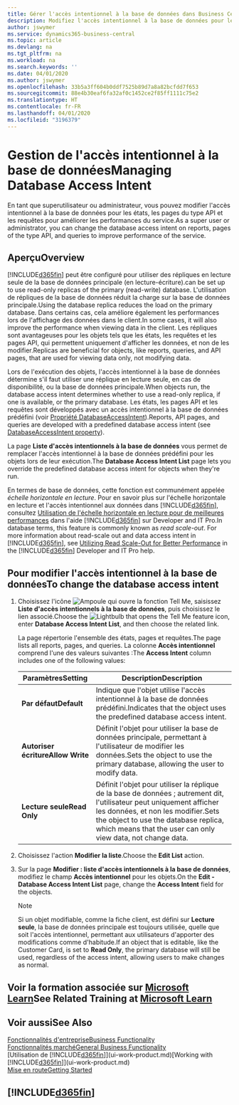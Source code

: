 ```yaml
---
title: Gérer l'accès intentionnel à la base de données dans Business Central | Microsoft Docs
description: Modifiez l'accès intentionnel à la base de données pour les états, les pages API et les requêtes.
author: jswymer
ms.service: dynamics365-business-central
ms.topic: article
ms.devlang: na
ms.tgt_pltfrm: na
ms.workload: na
ms.search.keywords: ''
ms.date: 04/01/2020
ms.author: jswymer
ms.openlocfilehash: 33b5a3ff604b0ddf7525b89d7a8a82bcfdd7f653
ms.sourcegitcommit: 88e4b30eaf6fa32af0c1452ce2f85ff1111c75e2
ms.translationtype: HT
ms.contentlocale: fr-FR
ms.lasthandoff: 04/01/2020
ms.locfileid: "3196379"
---
```

# <a name="managing-database-access-intent"></a><span data-ttu-id="04ade-103">Gestion de l'accès intentionnel à la base de données</span><span class="sxs-lookup"><span data-stu-id="04ade-103">Managing Database Access Intent</span></span> 

<span data-ttu-id="04ade-104">En tant que superutilisateur ou administrateur, vous pouvez modifier l'accès intentionnel à la base de données pour les états, les pages du type API et les requêtes pour améliorer les performances du service.</span><span class="sxs-lookup"><span data-stu-id="04ade-104">As a super user or administrator, you can change the database access intent on reports, pages of the type API, and queries to improve performance of the service.</span></span>

## <a name="overview"></a><span data-ttu-id="04ade-105">Aperçu</span><span class="sxs-lookup"><span data-stu-id="04ade-105">Overview</span></span>

[!INCLUDE[d365fin](includes/d365fin_md.md)] <span data-ttu-id="04ade-106">peut être configuré pour utiliser des répliques en lecture seule de la base de données principale (en lecture-écriture).</span><span class="sxs-lookup"><span data-stu-id="04ade-106">can be set up to use read-only replicas of the primary (read-write) database.</span></span> <span data-ttu-id="04ade-107">L'utilisation de répliques de la base de données réduit la charge sur la base de données principale.</span><span class="sxs-lookup"><span data-stu-id="04ade-107">Using the database replica reduces the load on the primary database.</span></span> <span data-ttu-id="04ade-108">Dans certains cas, cela améliore également les performances lors de l'affichage des données dans le client.</span><span class="sxs-lookup"><span data-stu-id="04ade-108">In some cases, it will also improve the performance when viewing data in the client.</span></span> <span data-ttu-id="04ade-109">Les répliques sont avantageuses pour les objets tels que les états, les requêtes et les pages API, qui permettent uniquement d'afficher les données, et non de les modifier.</span><span class="sxs-lookup"><span data-stu-id="04ade-109">Replicas are beneficial for objects, like reports, queries, and API pages, that are used for viewing data only, not modifying data.</span></span>

<span data-ttu-id="04ade-110">Lors de l'exécution des objets, l'accès intentionnel à la base de données détermine s'il faut utiliser une réplique en lecture seule, en cas de disponibilité, ou la base de données principale.</span><span class="sxs-lookup"><span data-stu-id="04ade-110">When objects run, the database access intent determines whether to use a read-only replica, if one is available, or the primary database.</span></span> <span data-ttu-id="04ade-111">Les états, les pages API et les requêtes sont développés avec un accès intentionnel à la base de données prédéfini (voir [Propriété DatabaseAccessIntent](/dynamics365/business-central/dev-itpro/developer/properties/devenv-dataaccessintent-property)).</span><span class="sxs-lookup"><span data-stu-id="04ade-111">Reports, API pages, and queries are developed with a predefined database access intent (see [DatabaseAccessIntent property](/dynamics365/business-central/dev-itpro/developer/properties/devenv-dataaccessintent-property)).</span></span>

<span data-ttu-id="04ade-112">La page **Liste d'accès intentionnels à la base de données** vous permet de remplacer l'accès intentionnel à la base de données prédéfini pour les objets lors de leur exécution.</span><span class="sxs-lookup"><span data-stu-id="04ade-112">The **Database Access Intent List** page lets you override the predefined database access intent for objects when they're run.</span></span>

<span data-ttu-id="04ade-113">En termes de base de données, cette fonction est communément appelée *échelle horizontale en lecture*. Pour en savoir plus sur l'échelle horizontale en lecture et l'accès intentionnel aux données dans [!INCLUDE[d365fin](includes/d365fin_md.md)], consultez [Utilisation de l'échelle horizontale en lecture pour de meilleures performances](https://review.docs.microsoft.com/en-us/dynamics365/business-central/dev-itpro/administration/database-read-scale-out-overview?branch=tfs337368-readscaleout) dans l'aide [!INCLUDE[d365fin](includes/d365fin_md.md)] sur Developer and IT Pro.</span><span class="sxs-lookup"><span data-stu-id="04ade-113">In database terms, this feature is commonly known as *read scale-out*. For more information about read-scale out and data access intent in [!INCLUDE[d365fin](includes/d365fin_md.md)], see [Utilizing Read Scale-Out for Better Performance](https://review.docs.microsoft.com/en-us/dynamics365/business-central/dev-itpro/administration/database-read-scale-out-overview?branch=tfs337368-readscaleout) in the [!INCLUDE[d365fin](includes/d365fin_md.md)] Developer and IT Pro help.</span></span>

## <a name="to-change-the-database-access-intent"></a><span data-ttu-id="04ade-114">Pour modifier l'accès intentionnel à la base de données</span><span class="sxs-lookup"><span data-stu-id="04ade-114">To change the database access intent</span></span>

1. <span data-ttu-id="04ade-115">Choisissez l'icône ![Ampoule qui ouvre la fonction Tell Me](media/ui-search/search_small.png "Dites-moi ce que vous voulez faire"), saisissez **Liste d'accès intentionnels à la base de données**, puis choisissez le lien associé.</span><span class="sxs-lookup"><span data-stu-id="04ade-115">Choose the ![Lightbulb that opens the Tell Me feature](media/ui-search/search_small.png "Tell me what you want to do") icon, enter **Database Access Intent List**, and then choose the related link.</span></span>

    <span data-ttu-id="04ade-116">La page répertorie l'ensemble des états, pages et requêtes.</span><span class="sxs-lookup"><span data-stu-id="04ade-116">The page lists all reports, pages, and queries.</span></span> <span data-ttu-id="04ade-117">La colonne **Accès intentionnel** comprend l'une des valeurs suivantes :</span><span class="sxs-lookup"><span data-stu-id="04ade-117">The **Access Intent** column includes one of the following values:</span></span>

    |<span data-ttu-id="04ade-118">**Paramètres**</span><span class="sxs-lookup"><span data-stu-id="04ade-118">**Setting**</span></span>|<span data-ttu-id="04ade-119">**Description**</span><span class="sxs-lookup"><span data-stu-id="04ade-119">**Description**</span></span>|  
    |------------|-------------|  
    |<span data-ttu-id="04ade-120">**Par défaut**</span><span class="sxs-lookup"><span data-stu-id="04ade-120">**Default**</span></span>|<span data-ttu-id="04ade-121">Indique que l'objet utilise l'accès intentionnel à la base de données prédéfini.</span><span class="sxs-lookup"><span data-stu-id="04ade-121">Indicates that the object uses the predefined database access intent.</span></span>|
    |<span data-ttu-id="04ade-122">**Autoriser écriture**</span><span class="sxs-lookup"><span data-stu-id="04ade-122">**Allow Write**</span></span>|<span data-ttu-id="04ade-123">Définit l'objet pour utiliser la base de données principale, permettant à l'utilisateur de modifier les données.</span><span class="sxs-lookup"><span data-stu-id="04ade-123">Sets the object to use the primary database, allowing the user to modify data.</span></span>|
    |<span data-ttu-id="04ade-124">**Lecture seule**</span><span class="sxs-lookup"><span data-stu-id="04ade-124">**Read Only**</span></span>|<span data-ttu-id="04ade-125">Définit l'objet pour utiliser la réplique de la base de données ; autrement dit, l'utilisateur peut uniquement afficher les données, et non les modifier.</span><span class="sxs-lookup"><span data-stu-id="04ade-125">Sets the object to use the database replica, which means that the user can only view data, not change data.</span></span>|

2. <span data-ttu-id="04ade-126">Choisissez l'action **Modifier la liste**.</span><span class="sxs-lookup"><span data-stu-id="04ade-126">Choose the **Edit List** action.</span></span>

3. <span data-ttu-id="04ade-127">Sur la page **Modifier : liste d'accès intentionnels à la base de données**, modifiez le champ **Accès intentionnel** pour les objets.</span><span class="sxs-lookup"><span data-stu-id="04ade-127">On the **Edit - Database Access Intent List** page, change the **Access Intent** field for the objects.</span></span>

    > [!NOTE]
    > <span data-ttu-id="04ade-128">Si un objet modifiable, comme la fiche client, est défini sur **Lecture seule**, la base de données principale est toujours utilisée, quelle que soit l'accès intentionnel, permettant aux utilisateurs d'apporter des modifications comme d'habitude.</span><span class="sxs-lookup"><span data-stu-id="04ade-128">If an object that is editable, like the Customer Card, is set to **Read Only**, the primary database will still be used, regardless of the access intent, allowing users to make changes as normal.</span></span>

## <a name="see-related-training-at-microsoft-learn"></a><span data-ttu-id="04ade-129">Voir la formation associée sur [Microsoft Learn](/learn/paths/deploy-configure-dynamics-365-business-central/)</span><span class="sxs-lookup"><span data-stu-id="04ade-129">See Related Training at [Microsoft Learn](/learn/paths/deploy-configure-dynamics-365-business-central/)</span></span>

## <a name="see-also"></a><span data-ttu-id="04ade-130">Voir aussi</span><span class="sxs-lookup"><span data-stu-id="04ade-130">See Also</span></span>
[<span data-ttu-id="04ade-131">Fonctionnalités d'entreprise</span><span class="sxs-lookup"><span data-stu-id="04ade-131">Business Functionality</span></span>](across-business-functionality.md)  
[<span data-ttu-id="04ade-132">Fonctionnalités marché</span><span class="sxs-lookup"><span data-stu-id="04ade-132">General Business Functionality</span></span>](ui-across-business-areas.md)  
<span data-ttu-id="04ade-133">[Utilisation de [!INCLUDE[d365fin](includes/d365fin_md.md)]](ui-work-product.md)</span><span class="sxs-lookup"><span data-stu-id="04ade-133">[Working with [!INCLUDE[d365fin](includes/d365fin_md.md)]](ui-work-product.md)</span></span>  
[<span data-ttu-id="04ade-134">Mise en route</span><span class="sxs-lookup"><span data-stu-id="04ade-134">Getting Started</span></span>](product-get-started.md)    

## [!INCLUDE[d365fin](includes/free_trial_md.md)]  
